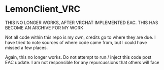 # LemonClient_VRC

THIS NO LONGER WORKS, AFTER VRCHAT IMPLEMENTED EAC. THIS HAS BECOME AN ARCHIVE FOR MY WORK

Not all code within this repo is my own, credits go to where they are due. I have tried to note sources of where code came from,
but I could have missed a few places. 

Again, this no longer works. Do not attempt to run / inject this code post EAC update.
I am not responsible for any repurcussions that others will face
